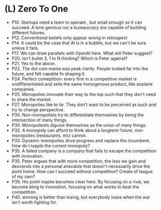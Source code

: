 # (L) Zero To One

- P10. Startups need a team to operate , but small enough so it can succeed. A lone genious nor a bureaucracy are capable of building different futures.
- P12. Conventional beliefs only appear wrong in retrospect
- P14. It could be the case that AI is in a bubble, but we can't be sure unless it fails.
- P17. We can draw parallels with OpenAI here. What will Peter suggest?
- P20. Isn't bullet 3, 1 to N thinking? Which is Peter against?
- P21. Yes to the above.
- P22. The dot com mania was peak clarity. People looked far into the future, and felt capable fo shaping it.
- P24. Perfect comeptition: every firm in a competitive market is undifferentiated and sells the same homogenous product, like airplane companies.
- P25. Monopolies innovate their way to the top such that they don't need to share the market.
- P27. Monopolies like to lie. They don't want to be perceived as such and try to change perspective.
- P30. Non-monopolists try to differentiate themselves by being the intersection of many things. 
- P30. Monopoliests diguise themselves as the union of many things.
- P32. A monopoly can afford to think about a longterm future. non-monopolies (restaurants, etc) cannot.
- P33. Dynamic monopolies drive progress and replace the incumbent. How do I topple the current monopoly?
- P35. A failed company is a company that fails to escape the competition with innovation.
- P35. Peter argues that with more competition, the less we gain and descends into a personal anecdote that doesn't necessarily drive the point home. How can I succeed without competition? Create of league of my own?
- P39. His point maybe becomes clear here. By focusing on a rival, we become bling to innovation, focusing on what works to beat the competition.
- P40. winning is better than losing, but everybody loses when the war isn't worth fighting for.
 

